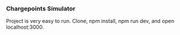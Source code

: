### Chargepoints Simulator


Project is very easy to run. Clone, npm install, npm run dev, and open localhost:3000.